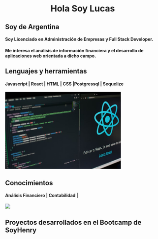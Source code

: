 <h1 align = center >
Hola Soy Lucas 

</h1>

## Soy de Argentina  

#### Soy Licenciado en Administración de Empresas y Full Stack Developer.
#### Me interesa el análisis de información financiera y el desarrollo de aplicaciones web orientada a dicho campo.

<p>


</p>

## Lenguajes y herramientas
<p>

</p>

#### Javascript | React | HTML | CSS |Postgressql | Sequelize
<img src=Imagenes\reactjs_1.jpg height= 250 weight = 250>

## Conocimientos
<p>

</p>


#### Análisis Financiero | Contabilidad | 
<img src=Imagenes\análisis-financiero.jpg height= 250 weight = 250>
<p>


</p>

## Proyectos desarrollados en el Bootcamp de SoyHenry




<!--
**LucasRD1978/LucasRD1978** is a ✨ _special_ ✨ repository because its `README.md` (this file) appears on your GitHub profile.

Here are some ideas to get you started:

- 🔭 I’m currently working on ...
- 🌱 I’m currently learning ...
- 👯 I’m looking to collaborate on ...
- 🤔 I’m looking for help with ...
- 💬 Ask me about ...
- 📫 How to reach me: ...
- 😄 Pronouns: ...
- ⚡ Fun fact: ...
-->
